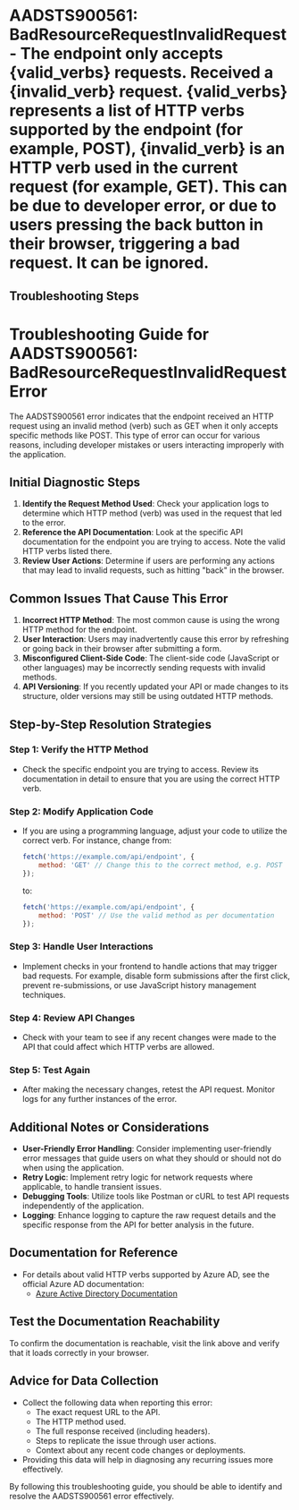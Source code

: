 
# AADSTS900561: BadResourceRequestInvalidRequest - The endpoint only accepts {valid_verbs} requests. Received a {invalid_verb} request. {valid_verbs} represents a list of HTTP verbs supported by the endpoint (for example, POST), {invalid_verb} is an HTTP verb used in the current request (for example, GET). This can be due to developer error, or due to users pressing the back button in their browser, triggering a bad request. It can be ignored.


## Troubleshooting Steps
# Troubleshooting Guide for AADSTS900561: BadResourceRequestInvalidRequest Error

The AADSTS900561 error indicates that the endpoint received an HTTP request using an invalid method (verb) such as GET when it only accepts specific methods like POST. This type of error can occur for various reasons, including developer mistakes or users interacting improperly with the application.

## Initial Diagnostic Steps

1. **Identify the Request Method Used**: Check your application logs to determine which HTTP method (verb) was used in the request that led to the error. 
2. **Reference the API Documentation**: Look at the specific API documentation for the endpoint you are trying to access. Note the valid HTTP verbs listed there.
3. **Review User Actions**: Determine if users are performing any actions that may lead to invalid requests, such as hitting "back" in the browser.

## Common Issues That Cause This Error

1. **Incorrect HTTP Method**: The most common cause is using the wrong HTTP method for the endpoint. 
2. **User Interaction**: Users may inadvertently cause this error by refreshing or going back in their browser after submitting a form. 
3. **Misconfigured Client-Side Code**: The client-side code (JavaScript or other languages) may be incorrectly sending requests with invalid methods. 
4. **API Versioning**: If you recently updated your API or made changes to its structure, older versions may still be using outdated HTTP methods.

## Step-by-Step Resolution Strategies

### Step 1: Verify the HTTP Method
- Check the specific endpoint you are trying to access. Review its documentation in detail to ensure that you are using the correct HTTP verb.
  
### Step 2: Modify Application Code
- If you are using a programming language, adjust your code to utilize the correct verb. For instance, change from:
  ```javascript
  fetch('https://example.com/api/endpoint', {
      method: 'GET' // Change this to the correct method, e.g. POST
  });
  ```
  to:
  ```javascript
  fetch('https://example.com/api/endpoint', {
      method: 'POST' // Use the valid method as per documentation
  });
  ```

### Step 3: Handle User Interactions
- Implement checks in your frontend to handle actions that may trigger bad requests. For example, disable form submissions after the first click, prevent re-submissions, or use JavaScript history management techniques.

### Step 4: Review API Changes
- Check with your team to see if any recent changes were made to the API that could affect which HTTP verbs are allowed.

### Step 5: Test Again
- After making the necessary changes, retest the API request. Monitor logs for any further instances of the error.

## Additional Notes or Considerations

- **User-Friendly Error Handling**: Consider implementing user-friendly error messages that guide users on what they should or should not do when using the application.
- **Retry Logic**: Implement retry logic for network requests where applicable, to handle transient issues.
- **Debugging Tools**: Utilize tools like Postman or cURL to test API requests independently of the application.
- **Logging**: Enhance logging to capture the raw request details and the specific response from the API for better analysis in the future.

## Documentation for Reference

- For details about valid HTTP verbs supported by Azure AD, see the official Azure AD documentation:
  - [Azure Active Directory Documentation](https://docs.microsoft.com/en-us/azure/active-directory/)

## Test the Documentation Reachability
To confirm the documentation is reachable, visit the link above and verify that it loads correctly in your browser. 

## Advice for Data Collection

- Collect the following data when reporting this error:
  - The exact request URL to the API.
  - The HTTP method used.
  - The full response received (including headers).
  - Steps to replicate the issue through user actions.
  - Context about any recent code changes or deployments.
- Providing this data will help in diagnosing any recurring issues more effectively.

By following this troubleshooting guide, you should be able to identify and resolve the AADSTS900561 error effectively.